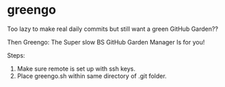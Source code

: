 # greengo
Too lazy to make real daily commits 
but still want a green GitHub Garden??

Then Greengo: The Super slow BS GitHub Garden Manager
Is for you!

Steps:
1. Make sure remote is set up with ssh keys.
2. Place greengo.sh within same directory of .git folder.
